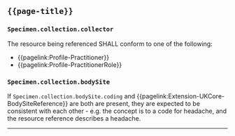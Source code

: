## <code>{{page-title}}</code>

### `Specimen.collection.collector`

The resource being referenced SHALL conform to one of the following:
- {{pagelink:Profile-Practitioner}}
- {{pagelink:Profile-PractitionerRole}}

### `Specimen.collection.bodySite`

If `Specimen.collection.bodySite.coding` and {{pagelink:Extension-UKCore-BodySiteReference}} are both are present, they are expected to be consistent with each other - e.g. the concept is to a code for headache, and the resource reference describes a headache.

---
